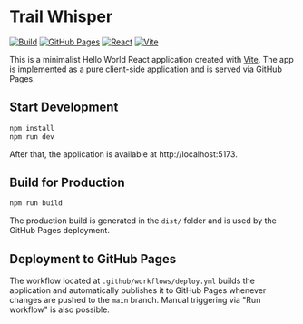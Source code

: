 # Trail Whisper

[![Build](https://github.com/smeir/trail-whisper/actions/workflows/deploy.yml/badge.svg?branch=main)](https://github.com/smeir/trail-whisper/actions/workflows/deploy.yml)
[![GitHub Pages](https://img.shields.io/github/deployments/smeir/trail-whisper/github-pages?label=pages&logo=github)](https://github.com/smeir/trail-whisper/deployments/github-pages)
[![React](https://img.shields.io/npm/v/react?label=react)](https://www.npmjs.com/package/react)
[![Vite](https://img.shields.io/npm/v/vite?label=vite)](https://www.npmjs.com/package/vite)

This is a minimalist Hello World React application created with [Vite](https://vite.dev/). The app is implemented as a pure client-side application and is served via GitHub Pages.

## Start Development

```bash
npm install
npm run dev
```

After that, the application is available at http://localhost:5173.

## Build for Production

```bash
npm run build
```

The production build is generated in the `dist/` folder and is used by the GitHub Pages deployment.

## Deployment to GitHub Pages

The workflow located at `.github/workflows/deploy.yml` builds the application and automatically publishes it to GitHub Pages whenever changes are pushed to the `main` branch. Manual triggering via "Run workflow" is also possible.
